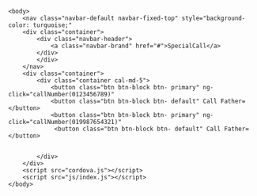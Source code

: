 <!DOCTYPE html>
<!--
    Licensed to the Apache Software Foundation (ASF) under one
    or more contributor license agreements.  See the NOTICE file
    distributed with this work for additional information
    regarding copyright ownership.  The ASF licenses this file
    to you under the Apache License, Version 2.0 (the
    "License"); you may not use this file except in compliance
    with the License.  You may obtain a copy of the License at

    http://www.apache.org/licenses/LICENSE-2.0

    Unless required by applicable law or agreed to in writing,
    software distributed under the License is distributed on an
    "AS IS" BASIS, WITHOUT WARRANTIES OR CONDITIONS OF ANY
     KIND, either express or implied.  See the License for the
    specific language governing permissions and limitations
    under the License.
-->
<html>
    <head>
        <meta charset="utf-8">
        <!--
        Customize this policy to fit your own app's needs. For more guidance, see:
            https://github.com/apache/cordova-plugin-whitelist/blob/master/README.md#content-security-policy
        Some notes:
            * gap: is required only on iOS (when using UIWebView) and is needed for JS->native communication
            * https://ssl.gstatic.com is required only on Android and is needed for TalkBack to function properly
            * Disables use of inline scripts in order to mitigate risk of XSS vulnerabilities. To change this:
                * Enable inline JS: add 'unsafe-inline' to default-src
        -->
        <meta http-equiv="Content-Security-Policy" content="default-src 'self' data: gap: https://ssl.gstatic.com 'unsafe-eval'; style-src 'self' 'unsafe-inline'; media-src *; img-src 'self' data: content:;">
        <meta name="format-detection" content="telephone=no">
        <meta name="msapplication-tap-highlight" content="no">
        <meta name="viewport" content="initial-scale=1, width=device-width, viewport-fit=cover">
        <meta name="color-scheme" content="light dark">
        <link rel="stylesheet" href="css/index.css">
        <title>Hello World</title>
    </head>

    <body>
        <nav class="navbar-default navbar-fixed-top" style="background-color: turquoise;"
        <div class="container">
            <div class="navbar-header">
                <a class="navbar-brand" href="#">SpecialCall</a>
            </div>
            </div>
        </nav>
        <div class="container">
            <div class="container cal-md-5">
                <button class="btn btn-block btn- primary" ng-click="callNumber(0123456789)"
                <button class="btn btn-block btn- default" Call Father=</button>
                <button class="btn btn-block btn- primary" ng-click="callNumber(019987654321)"
                 <button class="btn btn-block btn- default" Call Father=</button>
                
                
            </div>
        </div>
        <script src="cordova.js"></script>
        <script src="js/index.js"></script>
    </body>
</html>
